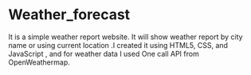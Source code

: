 # Weather_forecast
It is a simple weather report website. It will show weather report by city name or using current location .I created it using HTML5, CSS, and JavaScript , and for weather data I used One call API from OpenWeathermap. 

